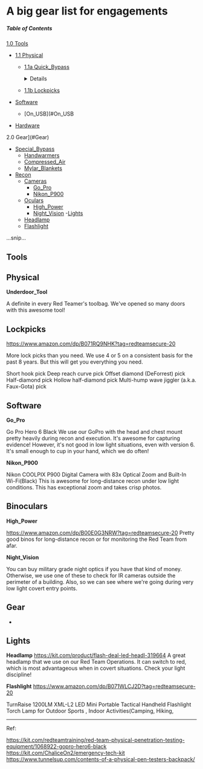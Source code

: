 # A big gear list for engagements

##### Table of Contents  


 
[1.0 Tools](#Tools)
  - [1.1 Physical](#Physical)
                  
    - [1.1a Quick_Bypass](#Quick_Bypass)<details><summary>Details</summary><p>
      - [Adam's_Rite](#Adam's_Rite)
      + [Travelors_Hook](#Travelors_Hook)
      + [Shims](#Shims)
      + [Underdoor_Tool](#Underdoor_Tool)
      </p></details>

    - [1.1b Lockpicks](#Lockpicks)
    
  - [Software](#Software)
    * [On_USB](#On_USB
  - [Hardware](#Hardware)
  
2.0 Gear](#Gear)
  - [Special_Bypass](#Special_Bypass)
    * [Handwarmers](#Handwarmers)
    * [Compressed_Air](#Compressed_Air)
    * [Mylar_Blankets](#Mylar_Blankets)
  - [Recon](#Recon)
    * [Cameras](#Cameras)
      + [Go_Pro](#Go_Pro)
      + [Nikon_P900](#Nikon_P900)
    * [Oculars](#Oculars)
      + [High_Power](#High_Power)
      + [Night_Vision](#Night_Vision)
   -[Lights]()
     * [Headlamp](#Headlamp)
     * [Flashlight](#Flashlight)
     

...snip...    


## Tools
<a name="Tools"></a>

## Physical
<a name="Physical"></a>

 **Underdoor_Tool**
<a name="Underdoor_Tool"></a>

A definite in every Red Teamer's toolbag. We've opened so many doors with this awesome tool!

## Lockpicks
<a name="Lockpicks"></a>

https://www.amazon.com/dp/B071RQ9NHK?tag=redteamsecure-20

More lock picks than you need. We use 4 or 5 on a consistent basis for the past 8 years. But this will get you everything you need.

Short hook pick
Deep reach curve pick
Offset diamond (DeForrest) pick
Half-diamond pick
Hollow half-diamond pick
Multi-hump wave jiggler (a.k.a. Faux-Gota) pick

## Software
<a name="Software"></a>

**Go_Pro**
<a name="Go_Pro"></a>

Go Pro Hero 6 Black
We use our GoPro with the head and chest mount pretty heavily during recon and execution. It's awesome for capturing evidence! However, it's not good in low light situations, even with version 6. It's small enough to cup in your hand, which we do often!


**Nikon_P900**
<a name="Nikon_P900"></a>

Nikon COOLPIX P900 Digital Camera with 83x Optical Zoom and Built-In Wi-Fi(Black) 
This is awesome for long-distance recon under low light conditions. This has exceptional zoom and takes crisp photos.

## Binoculars 
<a name="Binoculars"></a>

**High_Power**
<a name="High_Power"></a>

https://www.amazon.com/dp/B00E0G3NRW?tag=redteamsecure-20
Pretty good binos for long-distance recon or for monitoring the Red Team from afar.

**Night_Vision**
<a name="Night_Vision"></a>

You can buy military grade night optics if you have that kind of money. Otherwise, we use one of these to check for IR cameras outside the perimeter of a building. Also, so we can see where we're going during very low light covert entry points.
## Gear
-

## Lights

**Headlamp**
<a name="Headlamp"></a>
https://kit.com/product/flash-deal-led-headl-319664
A great headlamp that we use on our Red Team Operations. It can switch to red, which is most advantageous when in covert situations. Check your light discipline!

**Flashlight**
https://www.amazon.com/dp/B071WLCJ2D?tag=redteamsecure-20

TurnRaise 1200LM XML-L2 LED Mini Portable Tactical Handheld Flashlight Torch Lamp for Outdoor Sports , Indoor Activities(Camping, Hiking, 

---
Ref:

https://kit.com/redteamtraining/red-team-physical-penetration-testing-equipment/1068922-gopro-hero6-black
https://kit.com/ChaliceOn2/emergency-tech-kit
https://www.tunnelsup.com/contents-of-a-physical-pen-testers-backpack/
